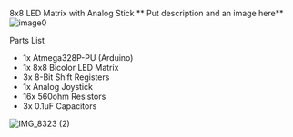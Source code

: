 8x8 LED Matrix with Analog Stick
** Put description and an image here**
![image0](https://github.com/KelJ27/Arduino-Projects/assets/36095100/0acb721f-7e56-4b3b-bad0-26e432dedf04)

Parts List
- 1x Atmega328P-PU (Arduino)
- 1x 8x8 Bicolor LED Matrix
- 3x 8-Bit Shift Registers
- 1x Analog Joystick
- 16x 560ohm Resistors
- 3x 0.1uF Capacitors

![IMG_8323 (2)](https://github.com/KelJ27/Arduino-Projects/assets/36095100/3bca6193-f5a7-434f-8bcf-951d85440a87)

